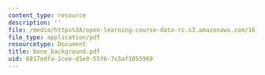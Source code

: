 ```yaml
---
content_type: resource
description: ''
file: /media/https%3A/open-learning-course-data-rc.s3.amazonaws.com/16-423j-aerospace-biomedical-and-life-support-engineering-spring-2006/8817edfa1ceed5e055f67c5af1055969_bone_background.pdf
file_type: application/pdf
resourcetype: Document
title: bone_background.pdf
uid: 8817edfa-1cee-d5e0-55f6-7c5af1055969
---
```

